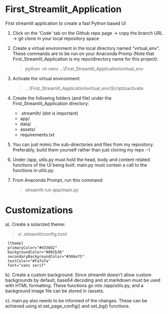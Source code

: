 # First_Streamlit_Application
First streamlit application to create a fast Python based UI


1. Click on the 'Code' tab on the Github repo page -> copy the branch URL -> git clone <url> in your local repository space
   
2. Create a virtual environment in the local directory named "virtual_env". These commands are to be run on your Anaconda Promp (Note that First_Streamlit_Application is my repo/directory name for this project):
   >python -m venv ...\First_Streamlit_Application\virtual_env
   
3. Activate the virtual environment:
   >...\First_Streamlit_Application\virtual_env\Scripts\activate
   
4. Create the following folders (and file) under the First_Streamlit_Application directory:
   - .streamlit/ (dot is important)
   - app/
   - data/
   - assets/
   - requirements.txt

5. You can just mimic the sub-directories and files from my repository. Preferably, build them yourself rather than just cloning my repo :-)

6. Under /app, utils.py must hold the head, body and content related functions of the UI being built. main.py must contain a call to the functions in utils.py. 
   
7. From Anaconda Prompt, run this command:
   >streamlit run app/main.py
   
# Customizations
   a). Create a solarized theme:
>vi .streamlit/config.toml
   
   
     [theme]
     primaryColor="#d33682"
     backgroundColor="#002b36"
     secondaryBackgroundColor="#586e75"
     textColor="#fafafa"
     font="sans serif"
   
   
   b). Create a custom background. Since streamlit doesn't allow custom backgrounds by default, base64 decoding and st.markdown must be used with HTML formatting. These functions go into /app/utils.py, and a background image file can be stored in /assets.
   
   c). main.py also needs to be informed of the changes. These can be achieved using st.set_page_config() and set_bg() functions. 

